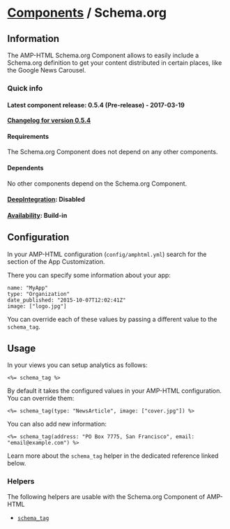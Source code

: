 
# [Components](https://github.com/jonhue/amphtml/tree/master/lib/amphtml/components/docs) / Schema.org


## Information

The AMP-HTML Schema.org Component allows to easily include a Schema.org definition to get your content distributed in certain places, like the Google News Carousel.

### Quick info

#### Latest component release: 0.5.4 (Pre-release) - 2017-03-19

[**Changelog for version 0.5.4**](https://github.com/jonhue/amphtml/blob/master/CHANGELOG.md#054-pre-release---2017-03-19)

#### Requirements

The Schema.org Component does not depend on any other components.

#### Dependents

No other components depend on the Schema.org Component.

#### [DeepIntegration](https://github.com/jonhue/amphtml/tree/master/lib/amphtml/components/docs#deepintegration-components): Disabled

#### [Availability](https://github.com/jonhue/amphtml/tree/master/lib/amphtml/components/docs#availability-of-components): Build-in


## Configuration

In your AMP-HTML configuration (`config/amphtml.yml`) search for the section of the App Customization.

There you can specify some information about your app:

    name: "MyApp"
    type: "Organization"
    date_published: "2015-10-07T12:02:41Z"
    image: ["logo.jpg"]

You can override each of these values by passing a different value to the `schema_tag`.


## Usage

In your views you can setup analytics as follows:

    <%= schema_tag %>

By default it takes the configured values in your AMP-HTML configuration. You can override them:

    <%= schema_tag(type: "NewsArticle", image: ["cover.jpg"]) %>

You can also add new information:

    <%= schema_tag(address: "PO Box 7775, San Francisco", email: "email@example.com") %>

Learn more about the `schema_tag` helper in the dedicated reference linked below.


### Helpers

The following helpers are usable with the Schema.org Component of AMP-HTML

* [`schema_tag`](https://github.com/jonhue/amphtml/blob/master/lib/amphtml/helpers/docs/schema_tag.md)
